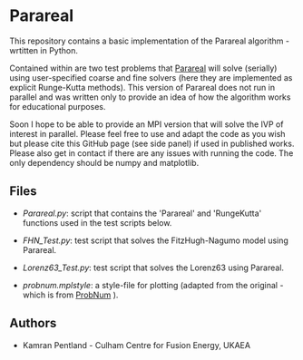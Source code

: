 # Parareal

This repository contains a basic implementation of the Parareal algorithm - wrtitten in
Python. 

Contained within are two test problems that [Parareal](https://en.wikipedia.org/wiki/Parareal) will solve (serially)
using user-specified coarse and fine solvers (here they are implemented as explicit 
Runge-Kutta methods). This version of Parareal does not run in parallel and was
written only to provide an idea of how the algorithm works for educational purposes. 

Soon I hope to be able to provide an MPI version that will solve the IVP of 
interest in parallel. Please feel free to use and adapt the code as you wish but
please cite this GitHub page (see side panel) if used in published works. Please 
also get in contact if there are any issues with running the code. The only dependency 
should be numpy and matplotlib. 




## Files
* *Parareal.py*: script that contains the 'Parareal' and 'RungeKutta' functions used in the test scripts below.

* *FHN_Test.py*: test script that solves the FitzHugh-Nagumo model using Parareal. 
* *Lorenz63_Test.py*: test script that solves the Lorenz63 using Parareal. 

* *probnum.mplstyle*: a style-file for plotting (adapted from the original - which is from [ProbNum](https://github.com/probabilistic-numerics/probnum) ).

## Authors

* Kamran Pentland - Culham Centre for Fusion Energy, UKAEA
